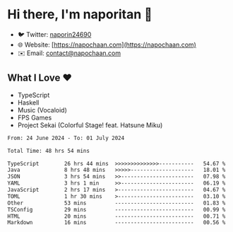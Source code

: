 # Hi there, I'm naporitan 👋

- 🐦 Twitter: [naporin24690](https://twitter.com/naporin24690)
- 🌐 Website: [https://napochaan.com](https://napochaan.com)
- ✉️ Email: [contact@napochaan.com](mailto:contact@napochaan.com)

## What I Love ❤️
- TypeScript
- Haskell
- Music (Vocaloid)
- FPS Games
- Project Sekai (Colorful Stage! feat. Hatsune Miku)

<!--START_SECTION:waka-->

```txt
From: 24 June 2024 - To: 01 July 2024

Total Time: 48 hrs 54 mins

TypeScript        26 hrs 44 mins  >>>>>>>>>>>>>>-----------   54.67 %
Java              8 hrs 48 mins   >>>>>--------------------   18.01 %
JSON              3 hrs 54 mins   >>-----------------------   07.98 %
YAML              3 hrs 1 min     >>-----------------------   06.19 %
JavaScript        2 hrs 17 mins   >------------------------   04.67 %
TOML              1 hr 30 mins    >------------------------   03.10 %
Other             53 mins         -------------------------   01.83 %
TSConfig          29 mins         -------------------------   00.99 %
HTML              20 mins         -------------------------   00.71 %
Markdown          16 mins         -------------------------   00.56 %
```

<!--END_SECTION:waka-->

